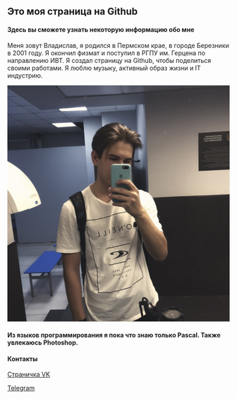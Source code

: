 ## Это моя страница на Github

#### Здесь вы сможете узнать некоторую информацию обо мне

Меня зовут Владислав, я родился в Пермском крае, в городе Березники в 2001 году. Я окончил физмат и поступил в РГПУ им. Герцена по направлению ИВТ. Я создал страницу на Github, чтобы поделиться своими работами. Я люблю музыку, активный образ жизни и IT индустрию.

![Me](Im.jpg)



#### Из языков программирования я пока что знаю только Pascal. Также увлекаюсь Photoshop.

#### Контакты

[Страничка VK](https://vk.com/rizzan18)

[Telegram](https://t.me/rizzan18)
